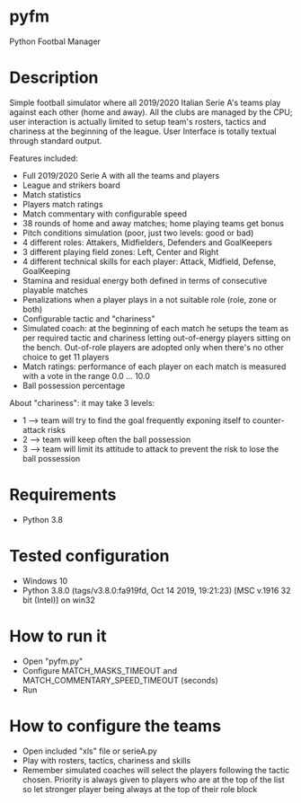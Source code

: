 # pyfm
Python Footbal Manager

# Description
Simple football simulator where all 2019/2020 Italian Serie A's teams play against each other (home and away). All the clubs are managed by the CPU; user interaction is actually limited to setup team's rosters, tactics and chariness at the beginning of the league. User Interface is totally textual through standard output.

Features included:
 - Full 2019/2020 Serie A with all the teams and players
 - League and strikers board
 - Match statistics
 - Players match ratings
 - Match commentary with configurable speed
 - 38 rounds of home and away matches; home playing teams get bonus
 - Pitch conditions simulation (poor, just two levels: good or bad)
 - 4 different roles: Attakers, Midfielders, Defenders and GoalKeepers
 - 3 different playing field zones: Left, Center and Right
 - 4 different technical skills for each player: Attack, Midfield, Defense, GoalKeeping
 - Stamina and residual energy both defined in terms of consecutive playable matches
 - Penalizations when a player plays in a not suitable role (role, zone or both)
 - Configurable tactic and "chariness"
 - Simulated coach: at the beginning of each match he setups the team as per required tactic and chariness letting out-of-energy players sitting on the bench. Out-of-role players are adopted only when there's no other choice to get 11 players
 - Match ratings: performance of each player on each match is measured with a vote in the range 0.0 ... 10.0
 - Ball possession percentage

About "chariness": it may take 3 levels:
 - 1 --> team will try to find the goal frequently exponing itself to counter-attack risks
 - 2 --> team will keep often the ball possession
 - 3 --> team will limit its attitude to attack to prevent the risk to lose the ball possession

# Requirements
 - Python 3.8

# Tested configuration
 - Windows 10
 - Python 3.8.0 (tags/v3.8.0:fa919fd, Oct 14 2019, 19:21:23) [MSC v.1916 32 bit (Intel)] on win32

# How to run it
 - Open "pyfm.py"
 - Configure MATCH_MASKS_TIMEOUT and MATCH_COMMENTARY_SPEED_TIMEOUT (seconds)
 - Run

# How to configure the teams
 - Open included "xls" file or serieA.py
 - Play with rosters, tactics, chariness and skills
 - Remember simulated coaches will select the players following the tactic chosen. Priority is always given to players who are at the top of the list so let stronger player being always at the top of their role block
